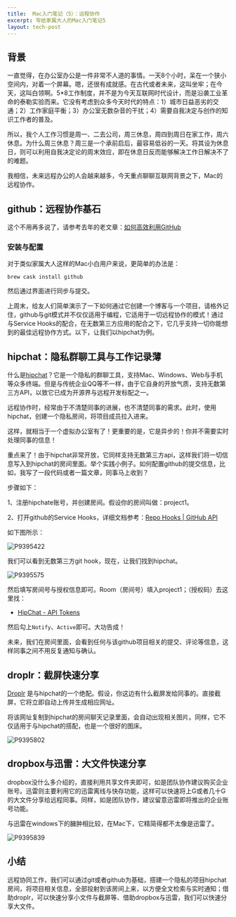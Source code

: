 ```yaml
---
title:  Mac入门笔记（5）：远程协作   
excerpt: 写给家属大人的Mac入门笔记5   
layout: tech-post
---
```


## 背景

一直觉得，在办公室办公是一件非常不人道的事情。一天8个小时，呆在一个狭小空间内，对着一个屏幕。嗯，还很有成就感。在古代或者未来，这叫坐牢；在今天，这叫白领啊。5*8工作制度，并不是为今天互联网时代设计，而是沿袭工业革命的泰勒实验而来。它没有考虑到众多今天时代的特点：1）城市日益恶劣的交通；2）工作家庭平衡；3）办公室无数杂音的干扰；4）需要自我决定与创作的知识工作者的普及。

所以，我个人工作习惯是周一、二去公司，周三休息，周四到周日在家工作，周六休息。为什么周三休息？周三是一个承前启后，最容易低谷的一天。将其设为休息日，则可以利用自我决定论的周末效应，即在休息日反而能够解决工作日解决不了的难题。

我相信，未来远程办公的人会越来越多，今天重点聊聊互联网背景之下，Mac的远程协作。

## github：远程协作基石

这个不用再多说了，请参考去年的老文章：[如何高效利用GitHub](http://www.yangzhiping.com/tech/github.html)

### 安装与配置

对于类似家属大人这样的Mac小白用户来说，更简单的办法是：

	brew cask install github

然后通过界面进行同步与提交。

上周末，给友人们简单演示了一下如何通过它创建一个博客与一个项目，请格外记住，github与git模式并不仅仅适用于编程，它适用于一切远程协作的模式！通过与Service Hooks的配合，在无数第三方应用的配合之下，它几乎支持一切你能想到的最佳远程协作方式。以下，让我们以hipchat为例。

## hipchat：隐私群聊工具与工作记录薄

什么是[hipchat](https://www.hipchat.com/)？它是一个隐私的群聊工具，支持Mac、Windows、Web与手机等众多终端。但是与传统企业QQ等不一样，由于它自身的开放气质，支持无数第三方API，以致它已成为开源界与远程开发标配之一。

远程协作时，经常由于不清楚同事的进展，也不清楚同事的需求。此时，使用hipchat，创建一个隐私房间，将项目成员拉入进来。

这样，就相当于一个虚拟办公室有了！更重要的是，它是异步的！你并不需要实时处理同事的信息！

重点来了！由于hipchat非常开放，它同样支持无数第三方api，这样我们将一切信息写入到hipchat的房间里面。举个实践小例子。如何配置github的提交信息，比如，我写了一段代码或者一篇文章，同事马上收到？

步骤如下：

1、注册hipchate账号，并创建房间。假设你的房间叫做：project1。

2、打开github的Service Hooks，详细文档参考：[Repo Hooks | GitHub API](http://developer.github.com/v3/repos/hooks/) 

如下图所示：

![P9395422](../../images/mac/mac5/p9395422.jpg)


我们可以看到无数第三方git hook，现在，让我们找到hipchat。

![P9395575](../../images/mac/mac5/p9395575.jpg)


然后填写房间号与授权信息即可。Room（房间号）填入project1；（授权码）去这里找：

* [HipChat - API Tokens](https://www.hipchat.com/admin/api)

然后勾上`Notify`、`Active`即可。大功告成！

未来，我们在房间里面，会看到任何与该github项目相关的提交、评论等信息，这样同事之间不用反复通知与确认。

## droplr：截屏快速分享

[Droplr](https://droplr.com/hello) 是与hipchat的一个绝配。假设，你这边有什么截屏发给同事的。直接截屏，它将立即自动上传并生成相应网址。

将该网址复制到hipchat的房间聊天记录里面，会自动出现相关图片。同样，它不仅适用于与hipchat的搭配，也是一个很好的图床。

![P9395802](../../images/mac/mac5/p9395802.jpg)


## dropbox与迅雷：大文件快速分享

dropbox没什么多介绍的，直接利用共享文件夹即可，如是团队协作建议购买企业账号。迅雷则主要利用它的迅雷离线与快存功能，这样可以快速将上G或者几十G的大文件分享给远程同事。同样，如是团队协作，建议留意迅雷即将推出的企业账号功能。

与迅雷在windows下的臃肿相比较，在Mac下，它精简得都不太像是迅雷了。

![P9395839](../../images/mac/mac5/p9395839.jpg)

## 小结

远程协同工作，我们可以通过git或者github为基础，搭建一个隐私的项目hipchat房间，将项目相关信息，全部投射到该房间上来，以方便全文检索与实时通知；借助droplr，可以快速分享小文件与截屏等、借助dropbox与迅雷，我们可以快速分享大文件。

